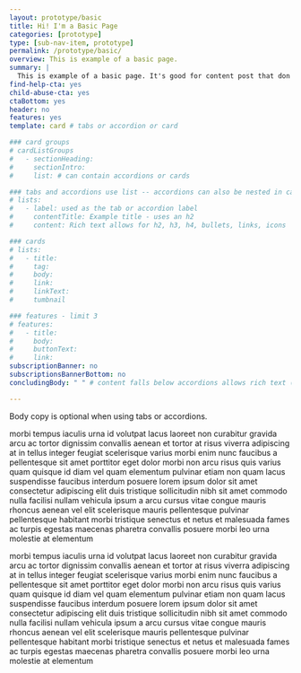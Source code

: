 ```yaml
---
layout: prototype/basic
title: Hi! I'm a Basic Page
categories: [prototype]
type: [sub-nav-item, prototype]
permalink: /prototype/basic/
overview: This is example of a basic page.
summary: |
  This is example of a basic page. It's good for content post that don't have a need for a lot of functionality. There are options to show the page header with a blue background to give more of a landing page look and/or to display the CTA Cards.
find-help-cta: yes
child-abuse-cta: yes
ctaBottom: yes
header: no
features: yes
template: card # tabs or accordion or card

### card groups
# cardListGroups
#   - sectionHeading:
#     sectionIntro:
#     list: # can contain accordions or cards

### tabs and accordions use list -- accordions can also be nested in card groups
# lists:
#   - label: used as the tab or accordion label
#     contentTitle: Example title - uses an h2 
#     content: Rich text allows for h2, h3, h4, bullets, links, icons

### cards
# lists:
#   - title:
#     tag:
#     body:
#     link:
#     linkText:
#     tumbnail

### features - limit 3
# features:
#   - title:
#     body:
#     buttonText:
#     link:
subscriptionBanner: no
subscriptionsBannerBottom: no
concludingBody: " " # content falls below accordions allows rich text (markdownify)

---
```


Body copy is optional when using tabs or accordions.

morbi tempus iaculis urna id volutpat lacus laoreet non curabitur gravida arcu ac tortor dignissim convallis aenean et tortor at risus viverra adipiscing at in tellus integer feugiat scelerisque varius morbi enim nunc faucibus a pellentesque sit amet porttitor eget dolor morbi non arcu risus quis varius quam quisque id diam vel quam elementum pulvinar etiam non quam lacus suspendisse faucibus interdum posuere lorem ipsum dolor sit amet consectetur adipiscing elit duis tristique sollicitudin nibh sit amet commodo nulla facilisi nullam vehicula ipsum a arcu cursus vitae congue mauris rhoncus aenean vel elit scelerisque mauris pellentesque pulvinar pellentesque habitant morbi tristique senectus et netus et malesuada fames ac turpis egestas maecenas pharetra convallis posuere morbi leo urna molestie at elementum

morbi tempus iaculis urna id volutpat lacus laoreet non curabitur gravida arcu ac tortor dignissim convallis aenean et tortor at risus viverra adipiscing at in tellus integer feugiat scelerisque varius morbi enim nunc faucibus a pellentesque sit amet porttitor eget dolor morbi non arcu risus quis varius quam quisque id diam vel quam elementum pulvinar etiam non quam lacus suspendisse faucibus interdum posuere lorem ipsum dolor sit amet consectetur adipiscing elit duis tristique sollicitudin nibh sit amet commodo nulla facilisi nullam vehicula ipsum a arcu cursus vitae congue mauris rhoncus aenean vel elit scelerisque mauris pellentesque pulvinar pellentesque habitant morbi tristique senectus et netus et malesuada fames ac turpis egestas maecenas pharetra convallis posuere morbi leo urna molestie at elementum